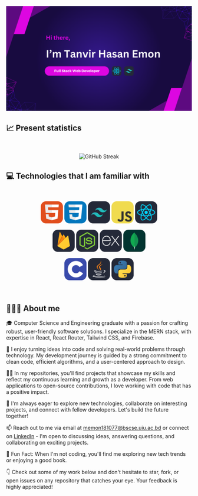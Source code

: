 <img src="https://raw.githubusercontent.com/tanvir0908/tanvir0908/main/github_cover.png" />

## 📈 Present statistics

<br />
<p align="center">
  <img width='60%' src="https://github-readme-streak-stats.herokuapp.com?user=tanvir0908&theme=midnight-purple&hide_border=true&border_radius=8&date_format=j%20M%5B%20Y%5D" alt="GitHub Streak" />
</p>

## 💻 Technologies that I am familiar with
<br>
<p align="center">
<img width='60px' src="https://raw.githubusercontent.com/tanvir0908/tanvir0908/8476a049e64424562434a64deb988d7da8cfa886/assets/icons/HTML.svg"/>
<img width='60px' src="https://raw.githubusercontent.com/tanvir0908/tanvir0908/8476a049e64424562434a64deb988d7da8cfa886/assets/icons/CSS.svg"/>
<img width='60px' src="https://raw.githubusercontent.com/tanvir0908/tanvir0908/8476a049e64424562434a64deb988d7da8cfa886/assets/icons/TailwindCSS-Dark.svg"/>
<img width='60px' src="https://raw.githubusercontent.com/tanvir0908/tanvir0908/8476a049e64424562434a64deb988d7da8cfa886/assets/icons/JavaScript.svg"/>
<img width='60px' src="https://raw.githubusercontent.com/tanvir0908/tanvir0908/8476a049e64424562434a64deb988d7da8cfa886/assets/icons/React-Dark.svg"/>
</p>
<p align="center">
<img width='60px' src="https://raw.githubusercontent.com/tanvir0908/tanvir0908/527dd6caccc62f3eba689d3a121c7a8c36d4b421/assets/icons/Firebase-Dark.svg"/>
<img width='60px' src="https://raw.githubusercontent.com/tanvir0908/tanvir0908/96a0e05d57cc257c91581a02cc5114ced47f9fcd/assets/icons/NodeJS-Dark.svg"/>
<img width='60px' src="https://raw.githubusercontent.com/tanvir0908/tanvir0908/96a0e05d57cc257c91581a02cc5114ced47f9fcd/assets/icons/ExpressJS-Dark.svg"/>
<img width='60px' src="https://raw.githubusercontent.com/tanvir0908/tanvir0908/96a0e05d57cc257c91581a02cc5114ced47f9fcd/assets/icons/MongoDB.svg"/>
</p>
<p align="center">
<img width='60px' src="https://raw.githubusercontent.com/tanvir0908/tanvir0908/96a0e05d57cc257c91581a02cc5114ced47f9fcd/assets/icons/C.svg"/>
<img width='60px' src="https://raw.githubusercontent.com/tanvir0908/tanvir0908/96a0e05d57cc257c91581a02cc5114ced47f9fcd/assets/icons/Java-Dark.svg"/>
<img width='60px' src="https://raw.githubusercontent.com/tanvir0908/tanvir0908/96a0e05d57cc257c91581a02cc5114ced47f9fcd/assets/icons/Python-Dark.svg"/>
</p><br/>


## 🧑🏻‍💻 About me
🎓 Computer Science and Engineering graduate with a passion for crafting robust, user-friendly software solutions. I specialize in the MERN stack, with expertise in React, React Router, Tailwind CSS, and Firebase.

🔧 I enjoy turning ideas into code and solving real-world problems through technology. My development journey is guided by a strong commitment to clean code, efficient algorithms, and a user-centered approach to design.

👨‍💻 In my repositories, you'll find projects that showcase my skills and reflect my continuous learning and growth as a developer. From web applications to open-source contributions, I love working with code that has a positive impact.

🌱 I'm always eager to explore new technologies, collaborate on interesting projects, and connect with fellow developers. Let's build the future together!

📫 Reach out to me via email at memon181077@bscse.uiu.ac.bd or connect on [LinkedIn](https://www.linkedin.com/in/tanvir-hasan-emon/) - I'm open to discussing ideas, answering questions, and collaborating on exciting projects.

💬 Fun Fact: When I'm not coding, you'll find me exploring new tech trends or enjoying a good book.

👇 Check out some of my work below and don't hesitate to star, fork, or open issues on any repository that catches your eye. Your feedback is highly appreciated!

